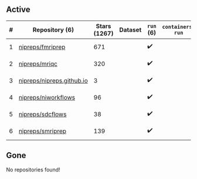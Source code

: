 ## Active
| # | Repository (6) | Stars (1267) | Dataset | `run` (6) | `containers-run` | Last Modified |
| --- | --- | --- | --- | --- | --- | --- |
| 1 | [nipreps/fmriprep](https://github.com/nipreps/fmriprep) | 671 |  | :heavy_check_mark: |  | 2025-05-16 10:24:05+00:00 |
| 2 | [nipreps/mriqc](https://github.com/nipreps/mriqc) | 320 |  | :heavy_check_mark: |  | 2025-05-17 19:59:59+00:00 |
| 3 | [nipreps/nipreps.github.io](https://github.com/nipreps/nipreps.github.io) | 3 |  | :heavy_check_mark: |  | 2025-02-05 14:43:34+00:00 |
| 4 | [nipreps/niworkflows](https://github.com/nipreps/niworkflows) | 96 |  | :heavy_check_mark: |  | 2025-05-09 16:33:43+00:00 |
| 5 | [nipreps/sdcflows](https://github.com/nipreps/sdcflows) | 38 |  | :heavy_check_mark: |  | 2025-05-15 16:35:44+00:00 |
| 6 | [nipreps/smriprep](https://github.com/nipreps/smriprep) | 139 |  | :heavy_check_mark: |  | 2025-05-13 14:41:49+00:00 |

## Gone
No repositories found!
